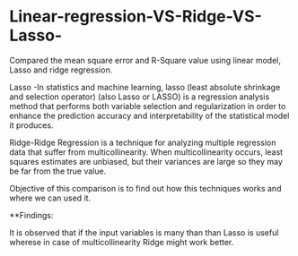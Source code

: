 # Linear-regression-VS-Ridge-VS-Lasso-
Compared the mean square error and R-Square value using linear model, Lasso and ridge regression.

Lasso -In statistics and machine learning, lasso (least absolute shrinkage and selection operator) (also Lasso or LASSO) is a regression analysis method that performs both variable selection and regularization in order to enhance the prediction accuracy and interpretability of the statistical model it produces.

Ridge-Ridge Regression is a technique for analyzing multiple regression data that suffer from multicollinearity. When multicollinearity occurs, least squares estimates are unbiased, but their variances are large so they may be far from the true value.

Objective of this comparison is to find out how this techniques works and where we can used it.

**Findings:

It is observed that if the input variables is many than than Lasso is useful wherese in case of multicollinearity Ridge might work better.
